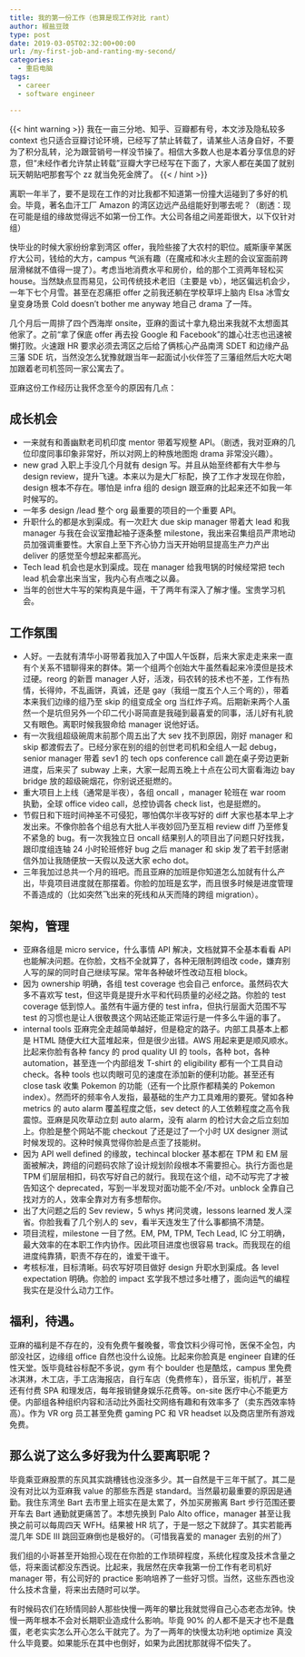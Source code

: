 ```yaml
---
title: 我的第一份工作（也算是现工作对比 rant）
author: 椒盐豆豉
type: post
date: 2019-03-05T02:32:00+00:00
url: /my-first-job-and-ranting-my-second/
categories:
  - 重启电脑
tags:
  - career
  - software engineer

---
```


{{< hint warning >}}
我在一亩三分地、知乎、豆瓣都有号，本文涉及隐私较多 context 也只适合豆瓣讨论环境，已经写了禁止转载了，请某些人洁身自好，不要为了积分乱转，沦为跟营销号一样没节操了。相信大多数人也是本着分享信息的好意，但“未经作者允许禁止转载”豆瓣大字已经写在下面了，大家人都在美国了就别玩天朝贴吧那套写个 zz 就当免死金牌了。
{{< / hint >}}

离职一年半了，要不是现在工作的对比我都不知道第一份撞大运碰到了多好的机会。毕竟，著名血汗工厂 Amazon 的湾区边远产品组能好到哪去呢？（剧透：现在可能是组的缘故觉得远不如第一份工作。大公司各组之间差距很大，以下仅针对组）

快毕业的时候大家纷纷拿到湾区 offer，我险些接了大农村的职位。威斯康辛某医疗大公司，钱给的大方，campus 气派有趣（在魔戒和冰火主题的会议室面前跨层滑梯就不值得一提了）。考虑当地消费水平和房价，给的那个工资两年轻松买 house。当然缺点显而易见，公司传统技术老旧（主要是 vb），地区偏远机会少，一年下七个月雪。甚至在忍痛拒 offer 之前我还躺在学校草坪上脑内 Elsa 冰雪女皇变身场景 Cold doesn’t bother me anyway 地自己 drama 了一阵。

几个月后一周排了四个西海岸 onsite，亚麻的面试十拿九稳出来我就不太想面其他家了。之前“拿了保底 offer 再去投 Google 和 Facebook”的雄心壮志也迅速被懒打败。火速跟 HR 要求必须去湾区之后给了俩核心产品南湾 SDET 和边缘产品三藩 SDE 坑，当然没怎么犹豫就跟当年一起面试小伙伴签了三藩组然后大吃大喝加跟着老司机签同一家公寓去了。

亚麻这份工作经历让我怀念至今的原因有几点：

## 成长机会
- 一来就有和善幽默老司机印度 mentor 带着写规整 API。（剧透，我对亚麻的几位印度同事印象非常好，所以对网上的种族地图炮 drama 非常没兴趣）。
- new grad 入职上手没几个月就有 design 写。并且从始至终都有大牛参与 design review，提升飞速。本来以为是大厂标配，换了工作才发现在你脸，design 根本不存在。哪怕是 infra 组的 design 跟亚麻的比起来还不如我一年时候写的。
- 一年多 design /lead 整个 org 最重要的项目的一个重要 API。
- 升职什么的都是水到渠成。有一次赶大 due skip manager 带着大 lead 和我 manager 与我在会议室撸起袖子逐条整 milestone，我出来召集组员严肃地动员加强调重要性。大家自上至下齐心协力当天开始明显提高生产力产出 deliver 的感觉至今想起来都高光。
- Tech lead 机会也是水到渠成。现在 manager 给我甩锅的时候经常把 tech lead 机会拿出来当宝，我内心有点嗤之以鼻。
- 当年的创世大牛写的架构真是牛逼，干了两年有深入了解才懂。宝贵学习机会。

## 工作氛围
- 人好。一去就有清华小哥带着我加入了中国人午饭群，后来大家走走来来一直有个关系不错聊得来的群体。第一个组两个创始大牛虽然看起来冷漠但是技术过硬。reorg 的新晋 manager 人好，活泼，码农转的技术也不差，工作有热情，长得帅，不乱画饼，真诚，还是 gay（我组一度五个人三个弯的），带着本来我们边缘的组乃至 skip 的组变成全 org 当红炸子鸡。后期新来两个人虽然一个是坑但另外一个印二代小哥简直是我碰到最喜爱的同事，活儿好有礼貌又有眼色。离职时候我狠命给 manager 说他好话。
- 有一次我组超级碗周末前那个周五出了大 sev 找不到原因，刚好 manager 和 skip 都渡假去了。已经分家在别的组的创世老司机和全组人一起 debug，senior manager 带着 sev1 的 tech ops conference call 跪在桌子旁边更新进度，后来买了 subway 上来，大家一起周五晚上十点在公司大窗看海边 bay bridge 放的超级碗烟花，你别说还挺燃的。
- 重大项目上上线（通常是半夜），各组 oncall ，manager 轮班在 war room 执勤，全球 office video call，总控协调各 check list，也是挺燃的。
- 节假日和下班时间神圣不可侵犯，哪怕偶尔半夜写好的 diff 大家也基本早上才发出来。不像你脸各个组总有大批人半夜妙回乃至互相 review diff 乃至修复不紧急的 bug。有一次我独立日 oncall 结果别人的项目出了问题只好找我，跟印度组连轴 24 小时轮班修好 bug 之后 manager 和 skip 发了若干封感谢信外加让我随便放一天假以及送大家 echo dot。
- 三年我加过总共一个月的班吧。而且亚麻的加班是你知道怎么加就有什么产出，毕竟项目进度就在那摆着。你脸的加班是玄学，而且很多时候是进度管理不善造成的（比如突然飞出来的死线和从天而降的跨组 migration）。

## 架构，管理
- 亚麻各组是 micro service，什么事情 API 解决，文档就算不全基本看看 API 也能解决问题。在你脸，文档不全就算了，各种无限制跨组改 code，嫌弃别人写的屎的同时自己继续写屎。常年各种破坏性改动互相 block。
- 因为 ownership 明确，各组 test coverage 也会自己 enforce。虽然码农大多不喜欢写 test，但这毕竟是提升水平和代码质量的必经之路。你脸的 test coverage 低到惊人。虽然有牛逼方便的 test infra，但执行层面大范围不写 test 的习惯也是让人很敬畏这个网站还能正常运行是一件多么牛逼的事了。
- internal tools 亚麻完全走越简单越好，但是稳定的路子。内部工具基本上都是 HTML 随便大红大蓝堆起来，但是很少出错。AWS 用起来更是顺风顺水。比起来你脸有各种 fancy 的 prod quality UI 的 tools，各种 bot，各种 automation，甚至连一个内部组发 T-shirt 的 eligibility 都有一个工具自动 check。各种 tools 也以肉眼可见的速度在添加新的便利功能。甚至还有 close task 收集 Pokemon 的功能（还有一个比原作都精美的 Pokemon index）。然而坏的频率令人发指，最基础的生产力工具难用的要死。譬如各种 metrics 的 auto alarm 覆盖程度之低，sev detect 的人工依赖程度之高令我震惊。亚麻是风吹草动立刻 auto alarm，没有 alarm 的检讨大会之后立刻加上。你脸是整个网站不能 checkout 了还是过了一个小时 UX designer 测试时候发现的。这种时候真觉得你脸是点歪了技能树。
- 因为 API well defined 的缘故，techincal blocker 基本都在 TPM 和 EM 层面被解决，跨组的问题码农除了设计规划阶段根本不需要担心。执行方面也是 TPM 们层层相扣，码农写好自己的就行。我现在这个组，动不动写完了才被告知这个 deprecated，写到一半发现对面功能不全/不对。unblock 全靠自己找对方的人，效率全靠对方有多想帮你。
- 出了大问题之后的 Sev review，5 whys 拷问灵魂，lessons learned 发人深省。你脸我看了几个别人的 sev，看半天连发生了什么事都搞不清楚。
- 项目流程，milestone 一目了然。EM, PM, TPM, Tech Lead, IC 分工明确，最大效率的在本职工作内协作。因此项目进度也很容易 track。而我现在的组进度纯靠猜，职责不存在的，谁爱干谁干。
- 考核标准，目标清晰。码农写好项目做好 design 升职水到渠成。各 level expectation 明确。你脸的 impact 玄学我不想过多吐槽了，面向运气的编程我实在是没什么动力工作。

## 福利，待遇。
亚麻的福利是不存在的，没有免费午餐晚餐，零食饮料少得可怜，医保不全包，内部没社区，边缘组 office 自然也没什么设施。比起来你脸真是 engineer 自建的任性天堂。饭毕竟硅谷标配不多说，gym 有个 boulder 也是酷炫，campus 里免费冰淇淋，木工店，手工店海报店，自行车店（免费修车），音乐室，街机厅，甚至还有付费 SPA 和理发店，每年报销健身娱乐花费等。on-site 医疗中心不能更方便。内部组各种组织内容和活动比外面社交网络有趣和有效率多了（卖东西效率特高）。作为 VR org 员工甚至免费 gaming PC 和 VR headset 以及商店里所有游戏免费。

## 那么说了这么多好我为什么要离职呢？
毕竟乘亚麻股票的东风其实跳槽钱也没涨多少。其一自然是干三年干腻了。其二是没有对比以为亚麻我 value 的那些东西是 standard。当然最初最重要的原因是通勤。我住东湾坐 Bart 去市里上班实在是太累了，外加买房搬离 Bart 步行范围还要开车去 Bart 通勤就更痛苦了。本想先换到 Palo Alto office，manager 甚至让我换之前可以每周四天 WFH。结果被 HR 坑了，于是一怒之下就辞了。其实若能再混几年 SDE III 跳回亚麻倒也是极好的。（可惜我喜爱的 manager 去别的州了）

我们组的小哥甚至开始担心现在在你脸的工作琐碎程度，系统化程度及技术含量之低，将来面试都没东西说。比起来，我居然在庆幸我第一份工作有老司机好 manager 带，有公司好的 practice 影响培养了一些好习惯。当然，这些东西也没什么技术含量，将来出去随时可以学。

有时候码农们在矫情同龄人那些快慢一两年的攀比我就觉得自己心态老态龙钟。快慢一两年根本不会对长期职业造成什么影响。毕竟 90% 的人都不是天才也不是蠢蛋，老老实实怎么开心怎么干就完了。为了一两年的快慢太功利地 optimize 真没什么毕竟要。如果能乐在其中也倒好，如果为此困扰那就得不偿失了。


